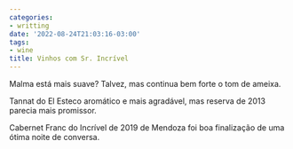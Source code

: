 ```yaml
---
categories:
- writting
date: '2022-08-24T21:03:16-03:00'
tags:
- wine
title: Vinhos com Sr. Incrível
---
```


Malma está mais suave? Talvez, mas continua bem forte o tom de ameixa.

Tannat do El Esteco aromático e mais agradável, mas reserva de 2013 parecia mais promissor.

Cabernet Franc do Incrível de 2019 de Mendoza foi boa finalização de uma ótima noite de conversa.